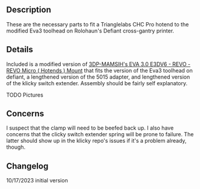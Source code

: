 ## Description

These are the necessary parts to fit a Trianglelabs CHC Pro hotend to the modified Eva3 toolhead on Rolohaun's Defiant cross-gantry printer.

## Details

Included is a modified version of [3DP-MAMSIH's EVA 3.0 E3DV6 - REVO - REVO Micro ( Hotends ) Mount](https://www.printables.com/model/201093-eva-30-e3dv6-revo-revo-micro-hotends-mount) that fits the version of the Eva3 toolhead on defiant, a lengthened version of the 5015 adapter, and lengthened version of the klicky switch extender. Assembly should be fairly self explanatory.

TODO Pictures

## Concerns

I suspect that the clamp will need to be beefed back up. I also have concerns that the clicky switch extender spring will be prone to failure. The latter should show up in the klicky repo's issues if it's a problem already, though.

## Changelog

10/17/2023 initial version
